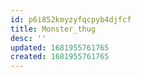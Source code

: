 ```yaml
---
id: p6i852kmyzyfqcpyb4djfcf
title: Monster_thug
desc: ''
updated: 1681955761765
created: 1681955761765
---
```

